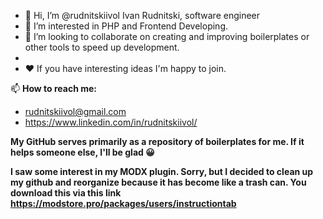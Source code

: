 - 👋 Hi, I’m @rudnitskiivol Ivan Rudnitski, software engineer
- 👀 I’m interested in PHP and Frontend Developing. 
- 💞️ I’m looking to collaborate on creating and improving boilerplates or other tools to speed up development.
- 
- ❤ If you have interesting ideas I'm happy to join. 

📫 <b>How to reach me:</b>
- rudnitskiivol@gmail.com
- https://www.linkedin.com/in/rudnitskiivol/

<b>My GitHub serves primarily as a repository of boilerplates for me. If it helps someone else, I'll be glad 😀</b>

<b>I saw some interest in my MODX plugin. Sorry, but I decided to clean up my github and reorganize because it has become like a trash can. You download this via this link
https://modstore.pro/packages/users/instructiontab</b>
<!---
rudnitskiivol/rudnitskiivol is a ✨ special ✨ repository because its `README.md` (this file) appears on your GitHub profile.
You can click the Preview link to take a look at your changes.
--->
